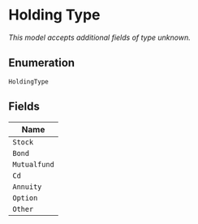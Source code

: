 
# Holding Type

*This model accepts additional fields of type unknown.*

## Enumeration

`HoldingType`

## Fields

| Name |
|  --- |
| `Stock` |
| `Bond` |
| `Mutualfund` |
| `Cd` |
| `Annuity` |
| `Option` |
| `Other` |

